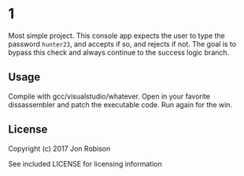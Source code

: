 1
=

Most simple project. This console app expects the user to type the password
`hunter23`, and accepts if so, and rejects if not. The goal is to bypass this
check and always continue to the success logic branch.

Usage
-----

Compile with gcc/visualstudio/whatever. Open in your favorite dissassembler and
patch the executable code. Run again for the win.

License
-------

Copyright (c) 2017 Jon Robison

See included LICENSE for licensing information